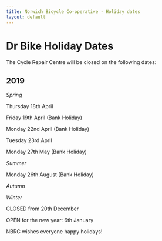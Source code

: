 ```yaml
---
title: Norwich Bicycle Co-operative - Holiday dates
layout: default
---
```


# Dr Bike Holiday Dates

The Cycle Repair Centre will be closed on the following dates:


## 2019

_Spring_

Thursday 18th April

Friday 19th April (Bank Holiday)

Monday 22nd April (Bank Holiday)

Tuesday 23rd April


Monday 27th May (Bank Holiday)

_Summer_

Monday 26th August (Bank Holiday)

_Autumn_

_Winter_

CLOSED from 20th December

OPEN for the new year: 6th January

NBRC wishes everyone happy holidays!
